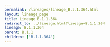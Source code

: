 ```yaml
---
permalink: /lineages/lineage_B.1.1.364.html
layout: lineage_page
title: Lineage B.1.1.364
redirect_to: ../lineage.html?lineage=B.1.1.364
lineage: B.1.1.364
parent: B.1.1
children: ['B.1.1.364']
---
```

